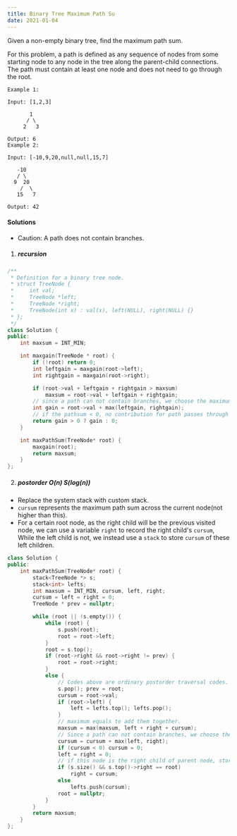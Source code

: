 ```yaml
---
title: Binary Tree Maximum Path Su
date: 2021-01-04
---
```

Given a non-empty binary tree, find the maximum path sum.

For this problem, a path is defined as any sequence of nodes from some starting node to any node in the tree along the parent-child connections. The path must contain at least one node and does not need to go through the root.

```
Example 1:

Input: [1,2,3]

       1
      / \
     2   3

Output: 6
Example 2:

Input: [-10,9,20,null,null,15,7]

   -10
   / \
  9  20
    /  \
   15   7

Output: 42
```

#### Solutions

-  Caution: A path does not contain branches.

1. ##### recursion

```cpp
/**
 * Definition for a binary tree node.
 * struct TreeNode {
 *     int val;
 *     TreeNode *left;
 *     TreeNode *right;
 *     TreeNode(int x) : val(x), left(NULL), right(NULL) {}
 * };
 */
class Solution {
public:
    int maxsum = INT_MIN;

    int maxgain(TreeNode * root) {
        if (!root) return 0;
        int leftgain = maxgain(root->left);
        int rightgain = maxgain(root->right);

        if (root->val + leftgain + rightgain > maxsum)
            maxsum = root->val + leftgain + rightgain;
        // since a path can not contain branches, we choose the maximum one
        int gain = root->val + max(leftgain, rightgain);
        // if the pathsum < 0, no contribution for path passes through the parent node
        return gain > 0 ? gain : 0;
    }

    int maxPathSum(TreeNode* root) {
        maxgain(root);
        return maxsum;
    }
};
```


2. ##### postorder  O(n) S(log(n))

- Replace the system stack with custom stack.
- `cursum` represents the maximum path sum across the current node(not higher than this).
- For a certain root node, as the right child will be the previous visited node, we can use a variable `right` to record the right child's `cursum`, While the left child is not, we instead use a `stack` to store `cursum` of these left children.

```cpp
class Solution {
public:
    int maxPathSum(TreeNode* root) {
        stack<TreeNode *> s;
        stack<int> lefts;
        int maxsum = INT_MIN, cursum, left, right;
        cursum = left = right = 0;
        TreeNode * prev = nullptr;

        while (root || !s.empty()) {
            while (root) {
                s.push(root);
                root = root->left;
            }
            root = s.top();
            if (root->right && root->right != prev) {
                root = root->right;
            }
            else {
                // Codes above are ordinary postorder traversal codes.
                s.pop(); prev = root;
                cursum = root->val;
                if (root->left) {
                    left = lefts.top(); lefts.pop();
                }
                // maximum equals to add them together.
                maxsum = max(maxsum, left + right + cursum);
                // Since a path can not contain branches, we choose the maximum child.
                cursum = cursum + max(left, right);
                if (cursum < 0) cursum = 0;
                left = right = 0;
                // if this node is the right child of parent node, store in right variable, otherwise store in stack.
                if (s.size() && s.top()->right == root)
                    right = cursum;
                else
                    lefts.push(cursum);
                root = nullptr;
            }
        }
        return maxsum;
    }
};
```